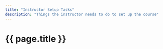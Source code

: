 ```yaml
---
title: "Instructor Setup Tasks"
description: "Things the instructor needs to do to set up the course"
---
```


# {{ page.title }}
